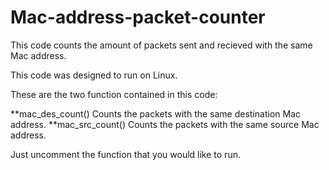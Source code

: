 # Mac-address-packet-counter
This code counts the amount of packets sent and recieved with the same Mac address.

This code was designed to run on Linux.

These are the two function contained in this code:

**mac_des_count()     Counts the packets with the same destination Mac address.
**mac_src_count()     Counts the packets with the same source Mac address.

Just uncomment the function that you would like to run.
